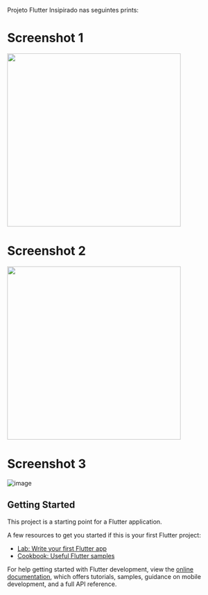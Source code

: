 Projeto Flutter Insipirado nas seguintes prints:

# Screenshot 1
<img src ="https://github.com/Mirzaazmath/dynamic_login_page_flutter/blob/main/assets/output/Screenshot1.png" height="400">

# Screenshot 2

<img src ="https://github.com/Mirzaazmath/dynamic_login_page_flutter/blob/main/assets/output/Screenshot2.png" height="400">

# Screenshot 3

![image](https://github.com/Colombao/FlutterLogin/assets/128653143/2c0e6830-f1f9-48bb-9409-963f5c837bf0)








## Getting Started

This project is a starting point for a Flutter application.

A few resources to get you started if this is your first Flutter project:

- [Lab: Write your first Flutter app](https://docs.flutter.dev/get-started/codelab)
- [Cookbook: Useful Flutter samples](https://docs.flutter.dev/cookbook)

For help getting started with Flutter development, view the
[online documentation](https://docs.flutter.dev/), which offers tutorials,
samples, guidance on mobile development, and a full API reference.
